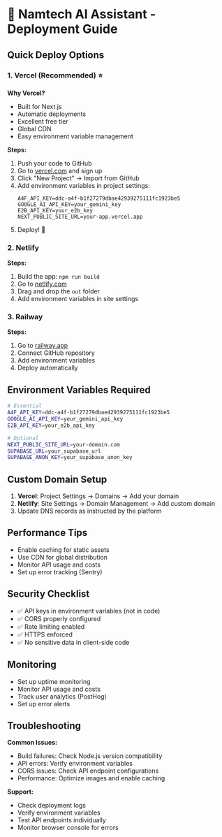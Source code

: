 # 🚀 Namtech AI Assistant - Deployment Guide

## Quick Deploy Options

### 1. Vercel (Recommended) ⭐

**Why Vercel?**
- Built for Next.js
- Automatic deployments
- Excellent free tier
- Global CDN
- Easy environment variable management

**Steps:**
1. Push your code to GitHub
2. Go to [vercel.com](https://vercel.com) and sign up
3. Click "New Project" → Import from GitHub
4. Add environment variables in project settings:
   ```
   A4F_API_KEY=ddc-a4f-b1f27279dbae42939275111fc1923be5
   GOOGLE_AI_API_KEY=your_gemini_key
   E2B_API_KEY=your_e2b_key
   NEXT_PUBLIC_SITE_URL=your-app.vercel.app
   ```
5. Deploy! 🎉

### 2. Netlify

**Steps:**
1. Build the app: `npm run build`
2. Go to [netlify.com](https://netlify.com)
3. Drag and drop the `out` folder
4. Add environment variables in site settings

### 3. Railway

**Steps:**
1. Go to [railway.app](https://railway.app)
2. Connect GitHub repository
3. Add environment variables
4. Deploy automatically

## Environment Variables Required

```bash
# Essential
A4F_API_KEY=ddc-a4f-b1f27279dbae42939275111fc1923be5
GOOGLE_AI_API_KEY=your_gemini_api_key
E2B_API_KEY=your_e2b_api_key

# Optional
NEXT_PUBLIC_SITE_URL=your-domain.com
SUPABASE_URL=your_supabase_url
SUPABASE_ANON_KEY=your_supabase_anon_key
```

## Custom Domain Setup

1. **Vercel**: Project Settings → Domains → Add your domain
2. **Netlify**: Site Settings → Domain Management → Add custom domain
3. Update DNS records as instructed by the platform

## Performance Tips

- Enable caching for static assets
- Use CDN for global distribution
- Monitor API usage and costs
- Set up error tracking (Sentry)

## Security Checklist

- ✅ API keys in environment variables (not in code)
- ✅ CORS properly configured
- ✅ Rate limiting enabled
- ✅ HTTPS enforced
- ✅ No sensitive data in client-side code

## Monitoring

- Set up uptime monitoring
- Monitor API usage and costs
- Track user analytics (PostHog)
- Set up error alerts

## Troubleshooting

**Common Issues:**
- Build failures: Check Node.js version compatibility
- API errors: Verify environment variables
- CORS issues: Check API endpoint configurations
- Performance: Optimize images and enable caching

**Support:**
- Check deployment logs
- Verify environment variables
- Test API endpoints individually
- Monitor browser console for errors
